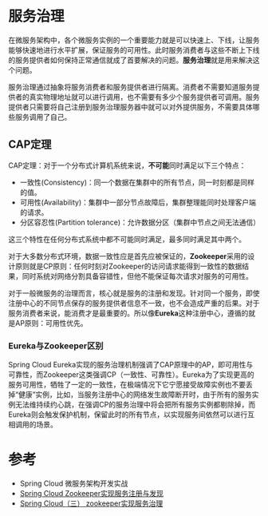 # 服务治理

在微服务架构中，各个微服务实例的一个重要能力就是可以快速上、下线，让服务能够快速地进行水平扩展，保证服务的可用性。此时服务消费者与这些不断上下线的服务提供者如何保持正常通信就成了首要解决的问题。**服务治理**就是用来解决这个问题。

服务治理通过抽象将服务消费者和服务提供者进行隔离。消费者不需要知道服务提供者的真实物理地址就可以进行调用，也不需要有多少个服务提供者可调用。服务提供者只需要将自己注册到服务治理服务器中就可以对外提供服务，不需要具体哪些服务调用了自己。

## CAP定理

CAP定理：对于一个分布式计算机系统来说，**不可能**同时满足以下三个特点：

- 一致性(Consistency)：同一个数据在集群中的所有节点，同一时刻都是同样的值。
- 可用性(Availability)：集群中一部分节点故障后，集群整理能同时处理客户端的请求。
- 分区容忍性(Partition tolerance)：允许数据分区（集群中节点之间无法通信）

这三个特性在任何分布式系统中都不可能同时满足，最多同时满足其中两个。

对于大多数分布式环境，数据一致性应是首先应被保证的，**Zookeeper**采用的设计原则就是CP原则：任何时刻对Zookeeper的访问请求能得到一致性的数据结果，同时系统对网络分割具备容错性，但他不能保证每次请求对服务的可用性。

对于一般微服务的治理而言，核心就是服务的注册和发现。针对同一个服务，即使注册中心的不同节点保存的服务提供者信息不一致，也不会造成严重的后果。对于服务消费者来说，能消费才是最重要的。所以像**Eureka**这种注册中心，遵循的就是AP原则：可用性优先。

### Eureka与Zookeeper区别

Spring Cloud Eureka实现的服务治理机制强调了CAP原理中的AP，即可用性与可靠性，而Zookeeper这类强调CP（一致性、可靠性）。Eureka为了实现更高的服务可用性，牺牲了一定的一致性，在极端情况下它宁愿接受故障实例也不要丢掉“健康”实例，比如，当服务注册中心的网络发生故障断开时，由于所有的服务实例无法维持续约心跳，在强调CP的服务治理中将会把所有服务实例都剔除掉，而Eureka则会触发保护机制，保留此时的所有节点，以实现服务间依然可以进行互相调用的场景。



# 参考

- Spring Cloud 微服务架构开发实战
- [Spring Cloud Zookeeper实现服务注册与发现](<https://www.jianshu.com/p/4404bddea7c6>)
- [Spring Cloud（三） zookeeper实现服务治理](<https://my.oschina.net/u/3737136/blog/1927660>)
